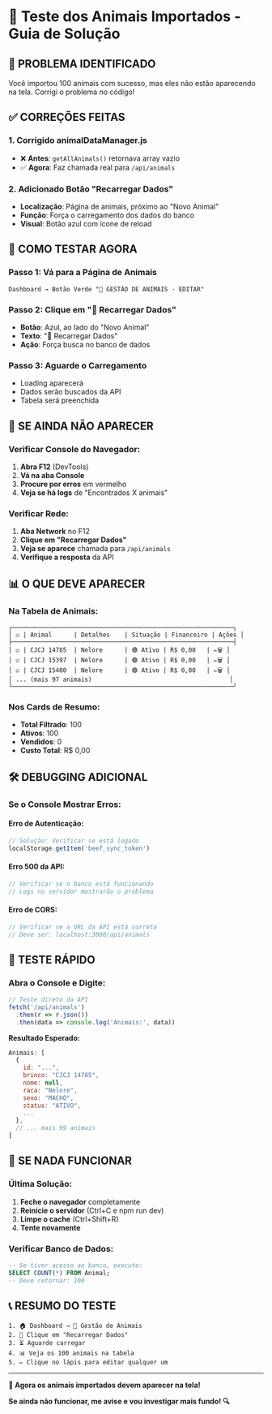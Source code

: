 # 🐄 Teste dos Animais Importados - Guia de Solução

## 🎯 **PROBLEMA IDENTIFICADO**

Você importou 100 animais com sucesso, mas eles não estão aparecendo na tela. Corrigi o problema no código!

## ✅ **CORREÇÕES FEITAS**

### 1. **Corrigido animalDataManager.js**
- ❌ **Antes**: `getAllAnimals()` retornava array vazio
- ✅ **Agora**: Faz chamada real para `/api/animals`

### 2. **Adicionado Botão "Recarregar Dados"**
- **Localização**: Página de animais, próximo ao "Novo Animal"
- **Função**: Força o carregamento dos dados do banco
- **Visual**: Botão azul com ícone de reload

## 🚀 **COMO TESTAR AGORA**

### **Passo 1: Vá para a Página de Animais**
```
Dashboard → Botão Verde "🐄 GESTÃO DE ANIMAIS - EDITAR"
```

### **Passo 2: Clique em "🔄 Recarregar Dados"**
- **Botão**: Azul, ao lado do "Novo Animal"
- **Texto**: "🔄 Recarregar Dados"
- **Ação**: Força busca no banco de dados

### **Passo 3: Aguarde o Carregamento**
- Loading aparecerá
- Dados serão buscados da API
- Tabela será preenchida

## 🔧 **SE AINDA NÃO APARECER**

### **Verificar Console do Navegador:**
1. **Abra F12** (DevTools)
2. **Vá na aba Console**
3. **Procure por erros** em vermelho
4. **Veja se há logs** de "Encontrados X animais"

### **Verificar Rede:**
1. **Aba Network** no F12
2. **Clique em "Recarregar Dados"**
3. **Veja se aparece** chamada para `/api/animals`
4. **Verifique a resposta** da API

## 📊 **O QUE DEVE APARECER**

### **Na Tabela de Animais:**
```
┌─────────────────────────────────────────────────────────────┐
│ ☑️ | Animal      | Detalhes    | Situação | Financeiro | Ações │
├─────────────────────────────────────────────────────────────┤
│ ☑️ | CJCJ 14785  | Nelore      | 🟢 Ativo | R$ 0,00   | ✏️🗑️ │
│ ☑️ | CJCJ 15397  | Nelore      | 🟢 Ativo | R$ 0,00   | ✏️🗑️ │
│ ☑️ | CJCJ 15400  | Nelore      | 🟢 Ativo | R$ 0,00   | ✏️🗑️ │
│ ... (mais 97 animais)                                      │
└─────────────────────────────────────────────────────────────┘
```

### **Nos Cards de Resumo:**
- **Total Filtrado**: 100
- **Ativos**: 100
- **Vendidos**: 0
- **Custo Total**: R$ 0,00

## 🛠️ **DEBUGGING ADICIONAL**

### **Se o Console Mostrar Erros:**

#### **Erro de Autenticação:**
```javascript
// Solução: Verificar se está logado
localStorage.getItem('beef_sync_token')
```

#### **Erro 500 da API:**
```javascript
// Verificar se o banco está funcionando
// Logs no servidor mostrarão o problema
```

#### **Erro de CORS:**
```javascript
// Verificar se a URL da API está correta
// Deve ser: localhost:3000/api/animals
```

## 🎯 **TESTE RÁPIDO**

### **Abra o Console e Digite:**
```javascript
// Teste direto da API
fetch('/api/animals')
  .then(r => r.json())
  .then(data => console.log('Animais:', data))
```

**Resultado Esperado:**
```javascript
Animais: [
  {
    id: "...",
    brinco: "CJCJ 14785",
    nome: null,
    raca: "Nelore",
    sexo: "MACHO",
    status: "ATIVO",
    ...
  },
  // ... mais 99 animais
]
```

## 🚨 **SE NADA FUNCIONAR**

### **Última Solução:**
1. **Feche o navegador** completamente
2. **Reinicie o servidor** (Ctrl+C e npm run dev)
3. **Limpe o cache** (Ctrl+Shift+R)
4. **Tente novamente**

### **Verificar Banco de Dados:**
```sql
-- Se tiver acesso ao banco, execute:
SELECT COUNT(*) FROM Animal;
-- Deve retornar: 100
```

## 📞 **RESUMO DO TESTE**

```
1. 🏠 Dashboard → 🐄 Gestão de Animais
2. 🔄 Clique em "Recarregar Dados"
3. ⏳ Aguarde carregar
4. 📊 Veja os 100 animais na tabela
5. ✏️ Clique no lápis para editar qualquer um
```

---

**🎉 Agora os animais importados devem aparecer na tela!**

**Se ainda não funcionar, me avise e vou investigar mais fundo! 🔍**
